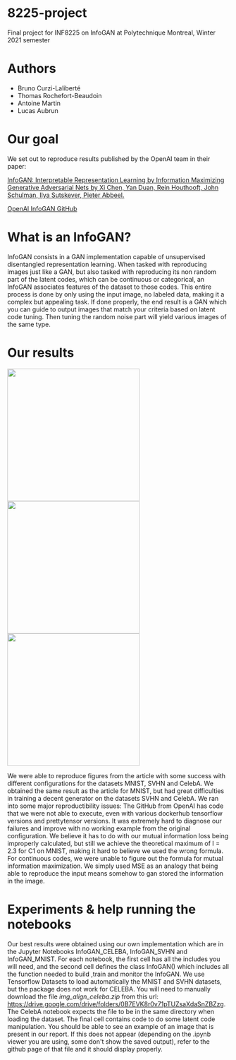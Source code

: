 # 8225-project
Final project for INF8225 on InfoGAN at Polytechnique Montreal, Winter 2021 semester

# Authors
- Bruno Curzi-Laliberté
- Thomas Rochefort-Beaudoin
- Antoine Martin
- Lucas Aubrun

# Our goal
We set out to reproduce results published by the OpenAI team in their paper:

[InfoGAN: Interpretable Representation Learning by Information Maximizing Generative Adversarial Nets by Xi Chen, Yan Duan, Rein Houthooft, John Schulman, Ilya Sutskever, Pieter Abbeel.](https://arxiv.org/abs/1606.03657)

[OpenAI InfoGAN GitHub](https://github.com/openai/InfoGAN)

# What is an InfoGAN?
InfoGAN consists in a GAN implementation capable of unsupervised disentangled representation learning. When tasked with reproducing images just like a GAN, but also tasked with reproducing its non random part of the latent codes, which can be continuous or categorical, an InfoGAN associates features of the dataset to those codes. This entire process is done by only using the input image, no labeled data, making it a complex but appealing task. If done properly, the end result is a GAN which you can guide to output images that match your criteria based on latent code tuning. Then tuning the random noise part will yield various images of the same type.

# Our results
<p float="left">
  <img src="https://user-images.githubusercontent.com/47933584/116708036-51119b00-a99d-11eb-9505-d6b131b4974a.png" width="300" />
  <img src="https://user-images.githubusercontent.com/47933584/116709900-258fb000-a99f-11eb-81e2-b18fcf05b8a1.png" width="300" /> 
  <img src="https://user-images.githubusercontent.com/47933584/116709910-288aa080-a99f-11eb-8eb4-5d968a841935.png" width="300" />
</p>

We were able to reproduce figures from the article with some success with different configurations for the datasets MNIST, SVHN and CelebA. We obtained the same result as the article for MNIST, but had great difficulties in training a decent generator on the datasets SVHN and CelebA. We ran into some major reproductibility issues: The GitHub from OpenAI has code that we were not able to execute, even with various dockerhub tensorflow versions and prettytensor versions. It was extremely hard to diagnose our failures and improve with no working example from the original configuration. We believe it has to do with our mutual information loss being improperly calculated, but still we achieve the theoretical maximum of I = 2.3 for C1 on MNIST, making it hard to believe we used the wrong formula. For continuous codes, we were unable to figure out the formula for mutual information maximization. We simply used MSE as an analogy that being able to reproduce the input means somehow to gan stored the information in the image.

# Experiments & help running the notebooks
Our best results were obtained using our own implementation which are in the Jupyter Notebooks InfoGAN_CELEBA, InfoGAN_SVHN and InfoGAN_MNIST. For each notebook, the first cell has all the includes you will need, and the second cell defines the class InfoGAN() which includes all the function needed to build ,train and monitor the InfoGAN. We use Tensorflow Datasets to load automatically the MNIST and SVHN datasets, but the package does not work for CELEBA. You will need to manually download the file *img_align_celeba.zip* from this url: https://drive.google.com/drive/folders/0B7EVK8r0v71pTUZsaXdaSnZBZzg. 
The CelebA notebook expects the file to be in the same directory when loading the dataset. The final cell contains code to do some latent code manipulation. You should be able to see an example of an image that is present in our report. If this does not appear (depending on the .ipynb viewer you are using, some don't show the saved output), refer to the github page of that file and it should display properly.

